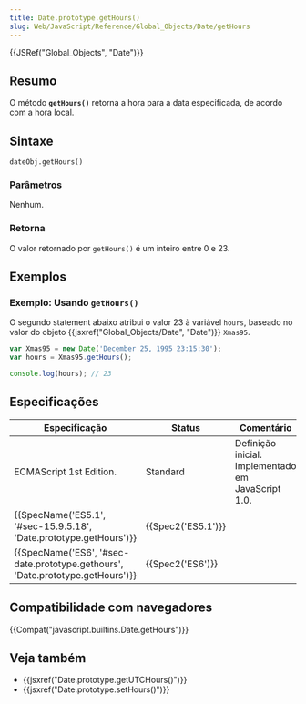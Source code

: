 ```yaml
---
title: Date.prototype.getHours()
slug: Web/JavaScript/Reference/Global_Objects/Date/getHours
---
```

{{JSRef("Global_Objects", "Date")}}

## Resumo

O método **`getHours()`** retorna a hora para a data especificada, de acordo com a hora local.

## Sintaxe

```
dateObj.getHours()
```

### Parâmetros

Nenhum.

### Retorna

O valor retornado por `getHours()` é um inteiro entre 0 e 23.

## Exemplos

### Exemplo: Usando `getHours()`

O segundo statement abaixo atribui o valor 23 à variável `hours`, baseado no valor do objeto {{jsxref("Global_Objects/Date", "Date")}} `Xmas95`.

```js
var Xmas95 = new Date('December 25, 1995 23:15:30');
var hours = Xmas95.getHours();

console.log(hours); // 23
```

## Especificações

| **Especificação**                                                                                        | Status                   | **Comentário**                                     |
| -------------------------------------------------------------------------------------------------------- | ------------------------ | -------------------------------------------------- |
| ECMAScript 1st Edition.                                                                                  | Standard                 | Definição inicial. Implementado em JavaScript 1.0. |
| {{SpecName('ES5.1', '#sec-15.9.5.18', 'Date.prototype.getHours')}}                 | {{Spec2('ES5.1')}} |                                                    |
| {{SpecName('ES6', '#sec-date.prototype.gethours', 'Date.prototype.getHours')}} | {{Spec2('ES6')}}     |                                                    |

## Compatibilidade com navegadores

{{Compat("javascript.builtins.Date.getHours")}}

## Veja também

- {{jsxref("Date.prototype.getUTCHours()")}}
- {{jsxref("Date.prototype.setHours()")}}
